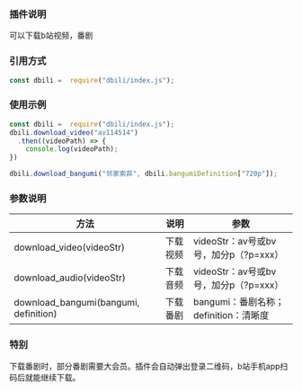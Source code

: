 ### 插件说明
可以下载b站视频，番剧

### 引用方式
```javascript
const dbili =  require("dbili/index.js");
```

### 使用示例
```javascript
const dbili =  require("dbili/index.js");
dbili.download_video("av114514")
  .then((videoPath) => {
    console.log(videoPath);
})

dbili.download_bangumi("邻家索菲", dbili.bangumiDefinition["720p"]);
```

### 参数说明


| 方法             | 说明                           | 参数   |
| ---------------- | ------------------------------ | ------ |
| download_video(videoStr) | 下载视频               | videoStr：av号或bv号，加分p（?p=xxx） |
| download_audio(videoStr) | 下载音频       | videoStr：av号或bv号，加分p（?p=xxx） |
| download_bangumi(bangumi, definition) | 下载番剧 | bangumi：番剧名称；definition：清晰度 |

### 特别
下载番剧时，部分番剧需要大会员。插件会自动弹出登录二维码，b站手机app扫码后就能继续下载。